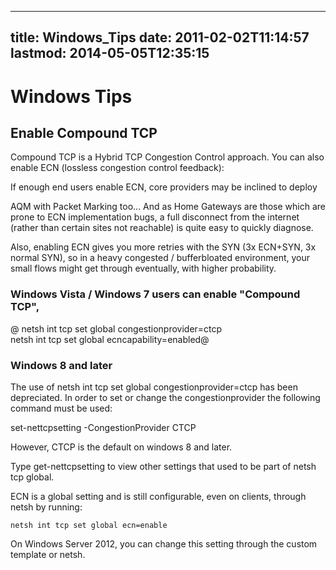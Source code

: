 
---
title: Windows_Tips
date: 2011-02-02T11:14:57
lastmod: 2014-05-05T12:35:15
---
Windows Tips
============

Enable Compound TCP
-------------------

Compound TCP is a Hybrid TCP Congestion Control approach. You can also
enable ECN (lossless congestion control feedback):

If enough end users enable ECN, core providers may be inclined to deploy
<link>AQM with Packet Marking</link> too... And as <link>Home
Gateways</link> are those which are prone to ECN implementation bugs, a
full disconnect from the internet (rather than certain sites not
reachable) is quite easy to quickly diagnose.

Also, enabling ECN gives you more retries with the SYN (3x ECN+SYN, 3x
normal SYN), so in a heavy congested / bufferbloated environment, your
small flows might get through eventually, with higher probability.

### Windows Vista / Windows 7 users can enable "Compound TCP",

@ netsh int tcp set global congestionprovider=ctcp\
netsh int tcp set global ecncapability=enabled@

### Windows 8 and later

The use of netsh int tcp set global congestionprovider=ctcp has been
depreciated. In order to set or change the congestionprovider the
following command must be used:

set-nettcpsetting -CongestionProvider CTCP

However, CTCP is the default on windows 8 and later.

Type get-nettcpsetting to view other settings that used to be part of
netsh tcp global.﻿

ECN is a global setting and is still configurable, even on clients,
through netsh by running:

`netsh int tcp set global ecn=enable`

On Windows Server 2012, you can change this setting through the custom
template or netsh.
